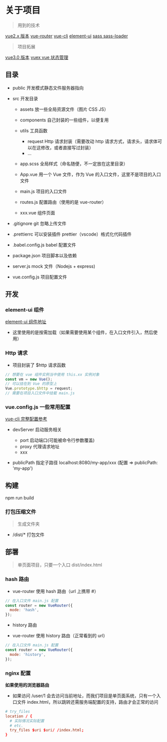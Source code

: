 # 关于项目

> 用到的技术

[vue2.x 版本](https://cn.vuejs.org/) [vue-router](https://router.vuejs.org/zh/) [vue-cli](https://cli.vuejs.org/zh/guide/) [element-ui](https://element.eleme.cn/#/zh-CN/component/installation) [sass sass-loader](https://github.com/webpack-contrib/sass-loader)

> 项目拓展

[vue3.0 版本](https://v3.vuejs.org/api/) [vuex vue 状态管理]()

## 目录

- public 开发模式静态文件服务器指向
- src 开发目录

  - assets 放一些全局资源文件（图片 CSS JS）
  - components 自己封装的一些组件，以便复用
  - utils 工具函数

    - request Http 请求封装（需要改动 http 请求方式，请求头，请求体可以在这修改，或者直接写过封装）
    - ...

  - app.scss 全局样式（命名随便，不一定放在这里目录）
  - App.vue 用一个 Vue 文件，作为 Vue 的入口文件，这里不是项目的入口文件
  - main.js 项目的入口文件
  - routes.js 配置路由（使用的是 vue-router）
  - xxx.vue 组件页面

- .gitignore git 忽略上传文件
- .prettierrc 可以安装插件 prettier（vscode）格式化代码插件
- .babel.config.js babel 配置文件
- package.json 项目脚本以及依赖
- server.js mock 文件（Nodejs + express)
- vue.config.js 项目配置文件

## 开发

### element-ui 组件

[element-ui 组件地址](https://element.eleme.cn/#/zh-CN/component/installation)

- 这里使用的是按需加载（如果需要使用某个组件，在入口文件引入，然后使用）

### Http 请求

- 项目封装了 \$http 请求函数

```js
// 想要在 vue 组件实例当中使用 this.xx 实例对象
const vm = new Vue();
// 可以挂在到 Vue 的原型上
Vue.prototype.$http = request;
// 需要在项目入口文件中挂载 main.js
```

### vue.config.js 一些常用配置

[vue-cli 完整配置参考](https://cli.vuejs.org/zh/config/)

- devServer 启动服务相关

  - port 启动端口(可能被命令行参数覆盖)
  - proxy 代理请求地址
  - xxx

- publicPath 指定子路径 localhost:8080/my-app/xxx (配置 => publicPath: 'my-app')

## 构建

npm run build

### 打包压缩文件

> 生成文件夹

- /dist/\* 打包文件

## 部署

> 单页面项目，只要一个入口 dist/index.html

### hash 路由

- vue-router 使用 hash 路由（url 上携带 #）

```js
// 在入口文件 main.js 配置
const router = new VueRouter({
  mode: 'hash',
});
```

- history 路由

- vue-router 使用 history 路由（正常看到的 url）

```js
// 在入口文件 main.js 配置
const router = new VueRouter({
  mode: 'history',
});
```

### nginx 配置

**如果使用的浏览器路由**

- 如果访问 /user/1 会去访问当前地址，而我们项目是单页面系统，只有一个入口文件 index.html，所以跳转还需服务端配置的支持，路由才会正常的访问

```conf
# try_files
location / {
  # 实际情况实际配置
  # etc.
  try_files $uri $uri/ /index.html;
}
```
